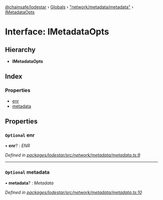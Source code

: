 [@chainsafe/lodestar](../README.md) › [Globals](../globals.md) › ["network/metadata/metadata"](../modules/_network_metadata_metadata_.md) › [IMetadataOpts](_network_metadata_metadata_.imetadataopts.md)

# Interface: IMetadataOpts

## Hierarchy

* **IMetadataOpts**

## Index

### Properties

* [enr](_network_metadata_metadata_.imetadataopts.md#optional-enr)
* [metadata](_network_metadata_metadata_.imetadataopts.md#optional-metadata)

## Properties

### `Optional` enr

• **enr**? : *ENR*

*Defined in [packages/lodestar/src/network/metadata/metadata.ts:9](https://github.com/ChainSafe/lodestar/blob/905cc824b/packages/lodestar/src/network/metadata/metadata.ts#L9)*

___

### `Optional` metadata

• **metadata**? : *Metadata*

*Defined in [packages/lodestar/src/network/metadata/metadata.ts:10](https://github.com/ChainSafe/lodestar/blob/905cc824b/packages/lodestar/src/network/metadata/metadata.ts#L10)*
